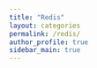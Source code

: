 ```yaml
---
title: "Redis"
layout: categories
permalink: /redis/
author_profile: true
sidebar_main: true
---
```

